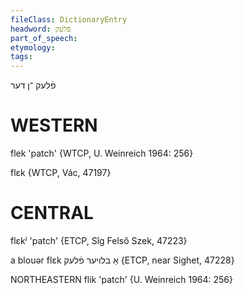 ```yaml
---
fileClass: DictionaryEntry
headword: פֿלעק
part_of_speech: 
etymology: 
tags: 
---
```

פֿלעק
־ן
דער

WESTERN
========

flek 'patch' {WTCP, U. Weinreich 1964: 256}

flɛk {WTCP, Vác, 47197}

CENTRAL
========

flɛkʲ 'patch' {ETCP, Sîg Felső Szek, 47223}

a blouər flɛk אַ בלויער פֿלעק {ETCP, near Sighet, 47228}

NORTHEASTERN
flik 'patch' {U. Weinreich 1964: 256}
